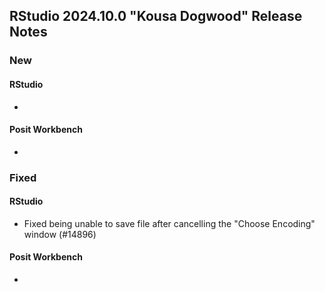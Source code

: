 ## RStudio 2024.10.0 "Kousa Dogwood" Release Notes

### New
#### RStudio
-

#### Posit Workbench
-

### Fixed
#### RStudio
- Fixed being unable to save file after cancelling the "Choose Encoding" window (#14896)

#### Posit Workbench
-

